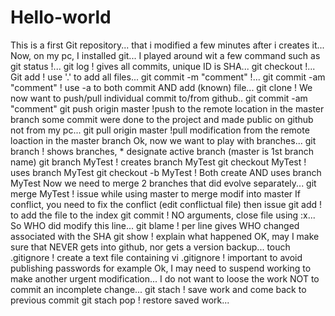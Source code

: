 # Hello-world
This is a first Git repository...
that i modified a few minutes after i creates it...
Now, on my pc, I installed git...
I played around wit a few command such as 
	git status			!...
	git log				! gives all commits, unique ID is SHA...
	git checkout <SHA>		!...
	Git add <file>			! use '.' to add all files...
	git commit -m "comment"		!...
	git commit -am "comment"	! use -a to both commit AND add (known) file...
	git clone			!
We now want to push/pull individual commit to/from github..
	git commit -am "comment"
	git push origin master		!push to the remote location in the master branch
	some commit were done to the project and made public on github not from my pc...
	git pull origin master		!pull modification from the remote loaction in the master branch
Ok, now we want to play with branches...
	git branch			! shows branches, * designate active branch (master is 1st branch name)
	git branch MyTest		! creates branch MyTest
	git checkout MyTest		! uses branch MyTest
	git checkout -b MyTest		! Both create AND uses branch MyTest
Now we need to merge 2 branches that did evolve separately...
	git merge MyTest		! issue while using master to merge modif into master
If conflict, you need to fix the conflict (edit conflictual file) then issue
	git add <file>			! to add the file to the index
	git commit			! NO arguments, close file using :x...
So WHO did modify this line...
	git blame <file>		! per line gives WHO changed associated with the SHA
	git show <SHA>			! explain what happened
OK, may I make sure that <ThisFile> NEVER gets into github, nor gets a version backup...
	touch .gitignore		! create a text file containing <ThisFile>
	vi .gitignore			! important to avoid publishing passwords for example
Ok, I may need to suspend working to make another urgent modification... 
I do not want to loose the work NOT to commit an incomplete change...
	git stach			! save work and come back to previous commit
	git stach pop			! restore saved work...

